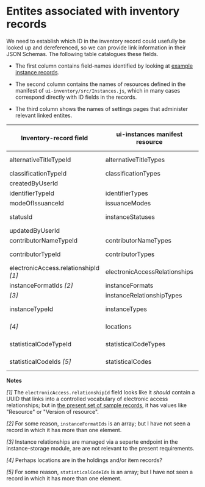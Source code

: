 # Entites associated with inventory records

We need to establish which ID in the inventory record could usefully be looked up and dereferenced, so we can provide link information in their JSON Schemas. The following table catalogues these fields.

* The first column contains field-names identified by looking at [example instance records](https://issues.folio.org/secure/attachment/15615/15615_UChicagoInstances_20181218+%282%29.json).

* The second column contains the names of resources defined in the manifest of `ui-inventory/src/Instances.js`, which in many cases correspond directly with ID fields in the records.

* The third column shows the names of settings pages that administer relevant linked entites.

| Inventory-record field                | ui-instances manifest resource | Settings page entries   | In schema?
| ------------------------------------- | ------------------------------ | ----------------------- | ----------
| alternativeTitleTypeId                | alternativeTitleTypes          | Alternative title types | absent
| classificationTypeId                  | classificationTypes            | _[hardcoded]_
| createdByUserId                       |                                | | absent
| identifierTypeId                      | identifierTypes                | _[hardcoded]_
| modeOfIssuanceId                      | issuanceModes                  | _[hardcoded]_
| statusId                              | instanceStatuses               | Instance status types
| updatedByUserId                       |                                | | absent
| contributorNameTypeId                 | contributorNameTypes           | _[hardcoded]_
| contributorTypeId                     | contributorTypes               | Contributor types
| electronicAccess.relationshipId _[1]_ | electronicAccessRelationships  | URL relationship
| instanceFormatIds _[2]_               | instanceFormats                | Formats
| _[3]_                                 | instanceRelationshipTypes      | _[hardcoded]_ | absent
| instanceTypeId                        | instanceTypes                  | Resource types
| _[4]_                                 | locations                      | Organization &rarr; Locations | absent
| statisticalCodeTypeId                 | statisticalCodeTypes           | Statistical code types
| statisticalCodeIds _[5]_              | statisticalCodes               | Statistical codes | absent

**Notes**

_[1]_ The `electronicAccess.relationshipId` field looks like it _should_ contain a UUID that links into a controlled vocabulary of electronic access relationships; but in [the present set of sample records](https://issues.folio.org/secure/attachment/15615/15615_UChicagoInstances_20181218+%282%29.json), it has values like "Resource" or "Version of resource".

_[2]_ For some reason, `instanceFormatIds` is an array; but I have not seen a record in which it has more than one element.

_[3]_ Instance relationships are managed via a separte endpoint in the instance-storage module, are are not relevant to the present requirements.

_[4]_ Perhaps locations are in the holdings and/or item records?

_[5]_ For some reason, `statisticalCodeIds` is an array; but I have not seen a record in which it has more than one element.

